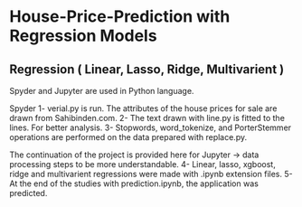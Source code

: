 # House-Price-Prediction with Regression Models

## Regression ( Linear, Lasso, Ridge, Multivarient )

Spyder and Jupyter are used in Python language.

Spyder 1- verial.py is run. The attributes of the house prices for sale are drawn from Sahibinden.com. 
2- The text drawn with line.py is fitted to the lines. For better analysis. 
3- Stopwords, word_tokenize, and PorterStemmer operations are performed on the data prepared with replace.py.

The continuation of the project is provided here for Jupyter -> data processing steps to be more understandable. 
4- Linear, lasso, xgboost, ridge and multivarient regressions were made with .ipynb extension files. 
5- At the end of the studies with prediction.ipynb, the application was predicted.
